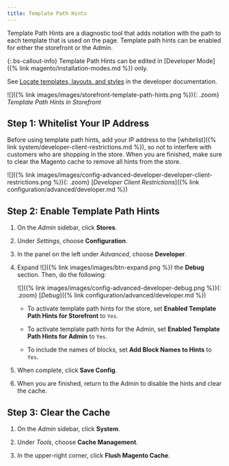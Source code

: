 ```yaml
---
title: Template Path Hints
---
```

Template Path Hints are a diagnostic tool that adds notation with the path to each template that is used on the page. Template path hints can be enabled for either the storefront or the Admin.

{:.bs-callout-info}
Template Path Hints can be edited in [Developer Mode]({% link magento/installation-modes.md %}) only.

See [Locate templates, layouts, and styles][1] in the developer documentation.

![]({% link images/images/storefront-template-path-hints.png %}){: .zoom}
_Template Path Hints in Storefront_

## Step 1: Whitelist Your IP Address

Before using template path hints, add your IP address to the [whitelist]({% link system/developer-client-restrictions.md %}), so not to interfere with customers who are shopping in the store. When you are finished, make sure to clear the Magento cache to remove all hints from the store.

![]({% link images/images/config-advanced-developer-developer-client-restrictions.png %}){: .zoom}
[_Developer Client Restrictions_]({% link configuration/advanced/developer.md %})

## Step 2: Enable Template Path Hints

1.  On the _Admin_ sidebar, click **Stores**.

1.  Under _Settings_, choose **Configuration**.

1.  In the panel on the left under _Advanced_, choose **Developer**.

1.  Expand ![]({% link images/images/btn-expand.png %}) the **Debug** section. Then, do the following:

     ![]({% link images/images/config-advanced-developer-debug.png %}){: .zoom}
     [_Debug_]({% link configuration/advanced/developer.md %})

     -  To activate template path hints for the store, set **Enabled Template Path Hints for Storefront** to `Yes`.

     -  To activate template path hints for the Admin, set **Enabled Template Path Hints for Admin** to `Yes`.

     -  To include the names of blocks, set **Add Block Names to Hints** to `Yes`.

1.  When complete, click **Save Config**.

1.  When you are finished, return to the Admin to disable the hints and clear the cache.

## Step 3: Clear the Cache

1.  On the _Admin_ sidebar, click **System**.

1.  Under _Tools_, choose **Cache Management**.

1.  In the upper-right corner, click **Flush Magento Cache**.

[1]: http://devdocs.magento.com/guides/v2.3/frontend-dev-guide/themes/debug-theme.html
